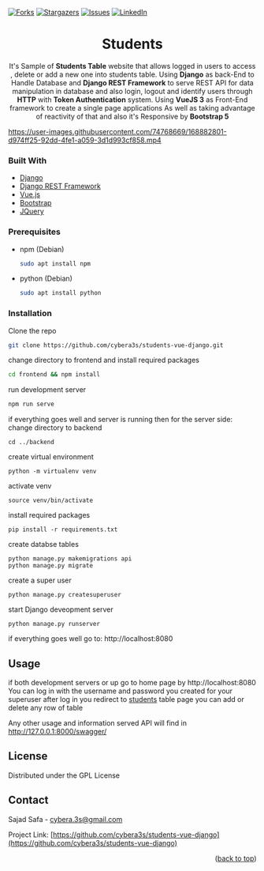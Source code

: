 <div id="top"></div>

[![Forks][forks-shield]][forks-url]
[![Stargazers][stars-shield]][stars-url]
[![Issues][issues-shield]][issues-url]
[![LinkedIn][linkedin-shield]][linkedin-url]



<div align="center">
  <h1 align="center">Students</h3>

  <p align="center">
It's Sample of <b>Students Table</b>  website that allows logged in users to access , delete or add a new one into students table. 
Using <b>Django</b> as back-End to Handle Database and <b>Django REST Framework</b> to serve REST API for data manipulation in database and also login, logout and identify users through <b>HTTP</b>  with <b>Token Authentication</b>  system. Using <b>VueJS 3</b> as Front-End framework to create a single page applications As well as taking advantage of reactivity of that and also it's Responsive by <b>Bootstrap 5</b>
  
  </p>
</div>


https://user-images.githubusercontent.com/74768669/168882801-d974ff25-92dd-4fe1-a059-3d1d993cf858.mp4





### Built With
 * [Django](https://www.djangoproject.com/)
 * [Django REST Framework](https://www.django-rest-framework.org/)
* [Vue.js](https://vuejs.org/)
* [Bootstrap](https://getbootstrap.com)
* [JQuery](https://jquery.com)


### Prerequisites

* npm (Debian)
  ```sh
  sudo apt install npm
  ```
 * python (Debian)
  
   	```sh
	sudo apt install python
	  ```
### Installation

Clone the repo
   ```sh
   git clone https://github.com/cybera3s/students-vue-django.git
   ```
change directory to frontend and install required packages
   ```sh
   cd frontend && npm install
   ```
run development server
   ```sh
   npm run serve
   ```
if everything goes well and server is running then for the server side: 
 change directory to backend 
	 
    cd ../backend
create virtual environment 

    python -m virtualenv venv
  activate venv
  

    source venv/bin/activate

install required packages

    pip install -r requirements.txt
create databse tables

    python manage.py makemigrations api
    python manage.py migrate
create a super user

    python manage.py createsuperuser

start Django deveopment server

    python manage.py runserver

if everything goes well go to:   http://localhost:8080
 


<!-- USAGE EXAMPLES -->
## Usage

if both development servers or up go to home page by
 http://localhost:8080
You can log in with the username and password you created for your superuser
after log in you redirect to [students](http://localhost:8080/students) table page you can add or delete any row of table

Any other usage and information served API will find in http://127.0.0.1:8000/swagger/

<!-- LICENSE -->
## License

Distributed under the GPL License




<!-- CONTACT -->
## Contact

Sajad Safa - cybera.3s@gmail.com

Project Link: [https://github.com/cybera3s/students-vue-django](https://github.com/cybera3s/students-vue-django)

<p align="right">(<a href="#top">back to top</a>)</p>

<!-- MARKDOWN LINKS & IMAGES -->
<!-- https://www.markdownguide.org/basic-syntax/#reference-style-links -->
[contributors-shield]: https://img.shields.io/github/contributors/cybera3s/students-vue-django.svg?style=for-the-badge
[contributors-url]: https://github.com/cybera3s/students-vue-django/graphs/contributors
[forks-shield]: https://img.shields.io/github/forks/cybera3s/students-vue-django.svg?style=for-the-badge
[forks-url]: https://github.com/cybera3s/students-vue-django/network/members
[stars-shield]: https://img.shields.io/github/stars/cybera3s/students-vue-django.svg?style=for-the-badge
[stars-url]: https://github.com/cybera3s/repo_name/stargazers
[issues-shield]: https://img.shields.io/github/issues/cybera3s/students-vue-django.svg?style=for-the-badge
[issues-url]: https://github.com/cybera3s/students-vue-django/issues
[license-shield]: https://img.shields.io/github/license/cybera3s/students-vue-django.svg?style=for-the-badge
[license-url]: https://github.com/cybera3s/students-vue-django/blob/master/LICENSE.txt
[linkedin-shield]: https://img.shields.io/badge/-LinkedIn-black.svg?style=for-the-badge&logo=linkedin&colorB=555
[linkedin-url]: https://www.linkedin.com/in/cybera3s
[product-screenshot]: images/screenshot.png
